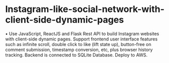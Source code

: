 # Instagram-like-social-network-with-client-side-dynamic-pages

• Use JavaScript, ReactJS and Flask Rest API to build Instagram websites with client-side dynamic pages. Support frontend user interface features such as infinite scroll, double click to like (lift state up), button-free on comment submission, timestamp conversion, etc, plus browser history tracking. Backend is connected to SQLite Database. Deploy to AWS.
